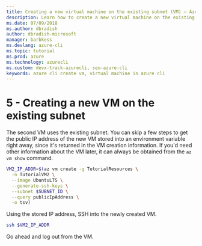 ```yaml
---
title: Creating a new virtual machine on the existing subnet (VM) – Azure CLI | Microsoft Docs
description: Learn how to create a new virtual machine on the existing subnet with Azure CLI.
ms.date: 07/09/2018
ms.author: dbradish
author: dbradish-microsoft
manager: barbkess
ms.devlang: azure-cli
ms.topic: tutorial
ms.prod: azure
ms.technology: azurecli
ms.custom: devx-track-azurecli, seo-azure-cli
keywords: azure cli create vm, virtual machine in azure cli
---
```


# 5 - Creating a new VM on the existing subnet

The second VM uses the existing subnet. You can skip a few steps to get the public IP address of the new VM stored into an environment
variable right away, since it's returned in the VM creation information. If you'd need other information about the VM later, it can always be
obtained from the `az vm show` command.

```bash
VM2_IP_ADDR=$(az vm create -g TutorialResources \
  -n TutorialVM2 \
  --image UbuntuLTS \
  --generate-ssh-keys \
  --subnet $SUBNET_ID \
  --query publicIpAddress \
  -o tsv)
```

Using the stored IP address, SSH into the newly created VM.

```bash
ssh $VM2_IP_ADDR
```

Go ahead and log out from the VM.
